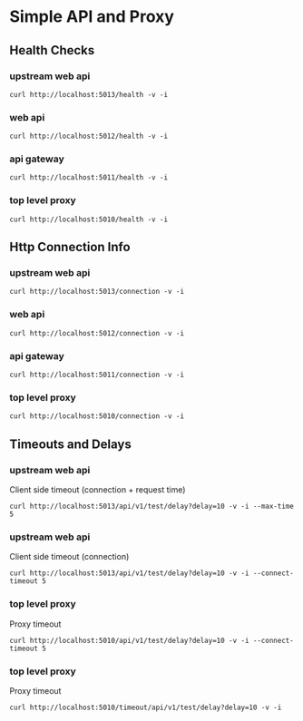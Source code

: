 # Simple API and Proxy

## Health Checks

### upstream web api
```
curl http://localhost:5013/health -v -i
```

### web api
```
curl http://localhost:5012/health -v -i
```

### api gateway
```
curl http://localhost:5011/health -v -i
```

### top level proxy
```
curl http://localhost:5010/health -v -i
```

## Http Connection Info

### upstream web api
```
curl http://localhost:5013/connection -v -i
```

### web api
```
curl http://localhost:5012/connection -v -i
```

### api gateway
```
curl http://localhost:5011/connection -v -i
```

### top level proxy
```
curl http://localhost:5010/connection -v -i
```


## Timeouts and Delays

### upstream web api
Client side timeout (connection + request time)
```
curl http://localhost:5013/api/v1/test/delay?delay=10 -v -i --max-time 5
```

### upstream web api
Client side timeout (connection)
```
curl http://localhost:5013/api/v1/test/delay?delay=10 -v -i --connect-timeout 5
```

### top level proxy
Proxy timeout
```
curl http://localhost:5010/api/v1/test/delay?delay=10 -v -i --connect-timeout 5
```

### top level proxy
Proxy timeout
```
curl http://localhost:5010/timeout/api/v1/test/delay?delay=10 -v -i
```

